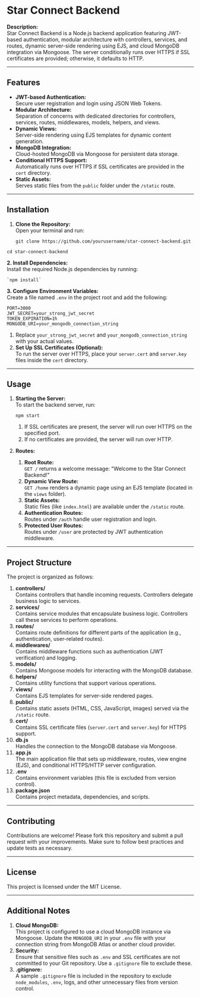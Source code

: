 # **Star Connect Backend**

**Description:**  
Star Connect Backend is a Node.js backend application featuring JWT-based authentication, modular architecture with controllers, services, and routes, dynamic server-side rendering using EJS, and cloud MongoDB integration via Mongoose. The server conditionally runs over HTTPS if SSL certificates are provided; otherwise, it defaults to HTTP.

---

## **Features**

* **JWT-based Authentication:**  
  Secure user registration and login using JSON Web Tokens.  
* **Modular Architecture:**  
  Separation of concerns with dedicated directories for controllers, services, routes, middlewares, models, helpers, and views.  
* **Dynamic Views:**  
  Server-side rendering using EJS templates for dynamic content generation.  
* **MongoDB Integration:**  
  Cloud-hosted MongoDB via Mongoose for persistent data storage.  
* **Conditional HTTPS Support:**  
  Automatically runs over HTTPS if SSL certificates are provided in the `cert` directory.  
* **Static Assets:**  
  Serves static files from the `public` folder under the `/static` route.

---

## **Installation**

1. **Clone the Repository:**  
   Open your terminal and run:

   `git clone https://github.com/yourusername/star-connect-backend.git`

`cd star-connect-backend`

**2\. Install Dependencies:**  
	Install the required Node.js dependencies by running:  
	  
	`npm install`

**3\. Configure Environment Variables:**  
Create a file named `.env` in the project root and add the following:

`PORT=3000`  
`JWT_SECRET=your_strong_jwt_secret`  
`TOKEN_EXPIRATION=1h`  
`MONGODB_URI=your_mongodb_connection_string`

1. Replace `your_strong_jwt_secret` and `your_mongodb_connection_string` with your actual values.  
2. **Set Up SSL Certificates (Optional):**  
   To run the server over HTTPS, place your `server.cert` and `server.key` files inside the `cert` directory.

---

## **Usage**

1. **Starting the Server:**  
   To start the backend server, run:

   `npm start`  
   1. If SSL certificates are present, the server will run over HTTPS on the specified port.  
   2. If no certificates are provided, the server will run over HTTP.

2. **Routes:**  
   1. **Root Route:**  
      `GET /` returns a welcome message: "Welcome to the Star Connect Backend\!"  
   2. **Dynamic View Route:**  
      `GET /home` renders a dynamic page using an EJS template (located in the `views` folder).  
   3. **Static Assets:**  
      Static files (like `index.html`) are available under the `/static` route.  
   4. **Authentication Routes:**  
      Routes under `/auth` handle user registration and login.  
   5. **Protected User Routes:**  
      Routes under `/user` are protected by JWT authentication middleware.

---

## **Project Structure**

The project is organized as follows:

1. **controllers/**  
   Contains controllers that handle incoming requests. Controllers delegate business logic to services.  
2. **services/**  
   Contains service modules that encapsulate business logic. Controllers call these services to perform operations.  
3. **routes/**  
   Contains route definitions for different parts of the application (e.g., authentication, user-related routes).  
4. **middlewares/**  
   Contains middleware functions such as authentication (JWT verification) and logging.  
5. **models/**  
   Contains Mongoose models for interacting with the MongoDB database.  
6. **helpers/**  
   Contains utility functions that support various operations.  
7. **views/**  
   Contains EJS templates for server-side rendered pages.  
8. **public/**  
   Contains static assets (HTML, CSS, JavaScript, images) served via the `/static` route.  
9. **cert/**  
   Contains SSL certificate files (`server.cert` and `server.key`) for HTTPS support.  
10. **db.js**  
    Handles the connection to the MongoDB database via Mongoose.  
11. **app.js**  
    The main application file that sets up middleware, routes, view engine (EJS), and conditional HTTPS/HTTP server configuration.  
12. **.env**  
    Contains environment variables (this file is excluded from version control).  
13. **package.json**  
    Contains project metadata, dependencies, and scripts.

---

## **Contributing**

Contributions are welcome\! Please fork this repository and submit a pull request with your improvements. Make sure to follow best practices and update tests as necessary.

---

## **License**

This project is licensed under the MIT License.

---

## **Additional Notes**

1. **Cloud MongoDB:**  
   This project is configured to use a cloud MongoDB instance via Mongoose. Update the `MONGODB_URI` in your `.env` file with your connection string from MongoDB Atlas or another cloud provider.  
2. **Security:**  
   Ensure that sensitive files such as `.env` and SSL certificates are not committed to your Git repository. Use a `.gitignore` file to exclude these.  
3. **.gitignore:**  
   A sample `.gitignore` file is included in the repository to exclude `node_modules`, `.env`, logs, and other unnecessary files from version control.